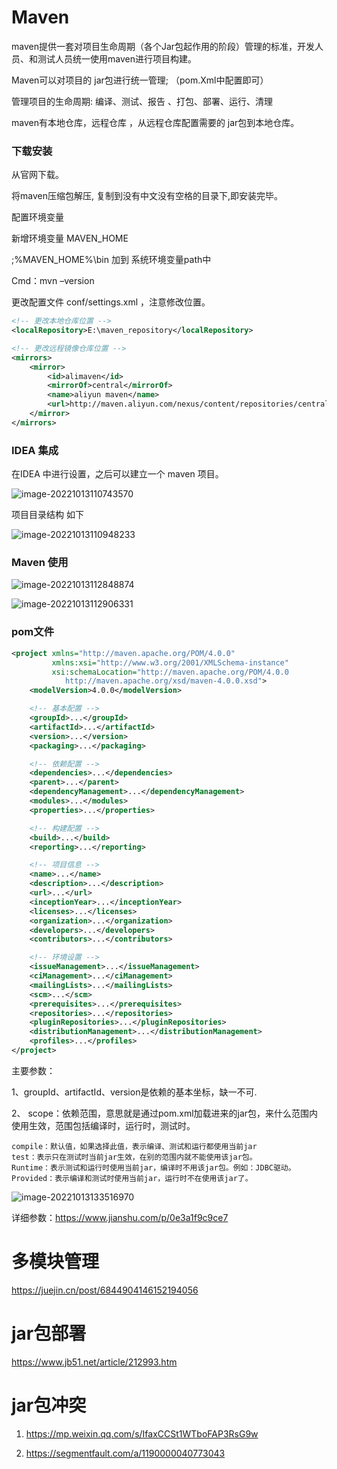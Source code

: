 # Maven

maven提供一套对项目生命周期（各个Jar包起作用的阶段）管理的标准，开发人员、和测试人员统一使用maven进行项目构建。



Maven可以对项目的 jar包进行统一管理; （pom.Xml中配置即可）

管理项目的生命周期: 编译、测试、报告 、打包、部署、运行、清理



maven有本地仓库，远程仓库 ，从远程仓库配置需要的 jar包到本地仓库。



### 下载安装

从官网下载。

将maven压缩包解压, 复制到没有中文没有空格的目录下,即安装完毕。



配置环境变量

新增环境变量 MAVEN_HOME

;%MAVEN_HOME%\bin  加到 系统环境变量path中

Cmd：mvn –version



更改配置文件 conf/settings.xml ，注意修改位置。

```xml
<!-- 更改本地仓库位置 -->
<localRepository>E:\maven_repository</localRepository>

<!-- 更改远程镜像仓库位置 -->
<mirrors>
    <mirror>
        <id>alimaven</id>
        <mirrorOf>central</mirrorOf>
        <name>aliyun maven</name>
        <url>http://maven.aliyun.com/nexus/content/repositories/central/</url>
    </mirror>
</mirrors>
```



### IDEA 集成

在IDEA 中进行设置，之后可以建立一个 maven 项目。

![image-20221013110743570](picture/image-20221013110743570.png)

项目目录结构 如下

![image-20221013110948233](picture/image-20221013110948233.png)



### Maven 使用

![image-20221013112848874](picture/image-20221013112848874.png)

![image-20221013112906331](picture/image-20221013112906331.png)



### pom文件

```xml
<project xmlns="http://maven.apache.org/POM/4.0.0"
         xmlns:xsi="http://www.w3.org/2001/XMLSchema-instance"
         xsi:schemaLocation="http://maven.apache.org/POM/4.0.0
            http://maven.apache.org/xsd/maven-4.0.0.xsd">
    <modelVersion>4.0.0</modelVersion>

    <!-- 基本配置 -->
    <groupId>...</groupId>
    <artifactId>...</artifactId>
    <version>...</version>
    <packaging>...</packaging>

    <!-- 依赖配置 -->
    <dependencies>...</dependencies>
    <parent>...</parent>
    <dependencyManagement>...</dependencyManagement>
    <modules>...</modules>
    <properties>...</properties>

    <!-- 构建配置 -->
    <build>...</build>
    <reporting>...</reporting>

    <!-- 项目信息 -->
    <name>...</name>
    <description>...</description>
    <url>...</url>
    <inceptionYear>...</inceptionYear>
    <licenses>...</licenses>
    <organization>...</organization>
    <developers>...</developers>
    <contributors>...</contributors>

    <!-- 环境设置 -->
    <issueManagement>...</issueManagement>
    <ciManagement>...</ciManagement>
    <mailingLists>...</mailingLists>
    <scm>...</scm>
    <prerequisites>...</prerequisites>
    <repositories>...</repositories>
    <pluginRepositories>...</pluginRepositories>
    <distributionManagement>...</distributionManagement>
    <profiles>...</profiles>
</project>
```



主要参数：

1、groupId、artifactId、version是依赖的基本坐标，缺一不可.

2、 scope：依赖范围，意思就是通过pom.xml加载进来的jar包，来什么范围内使用生效，范围包括编译时，运行时，测试时。

```
compile：默认值，如果选择此值，表示编译、测试和运行都使用当前jar
test：表示只在测试时当前jar生效，在别的范围内就不能使用该jar包。
Runtime：表示测试和运行时使用当前jar，编译时不用该jar包。例如：JDBC驱动。
Provided：表示编译和测试时使用当前jar，运行时不在使用该jar了。
```

![image-20221013133516970](picture/image-20221013133516970.png)



详细参数：https://www.jianshu.com/p/0e3a1f9c9ce7



# 多模块管理

https://juejin.cn/post/6844904146152194056



# jar包部署

https://www.jb51.net/article/212993.htm



# jar包冲突

1. https://mp.weixin.qq.com/s/IfaxCCSt1WTboFAP3RsG9w

2. https://segmentfault.com/a/1190000040773043







































































